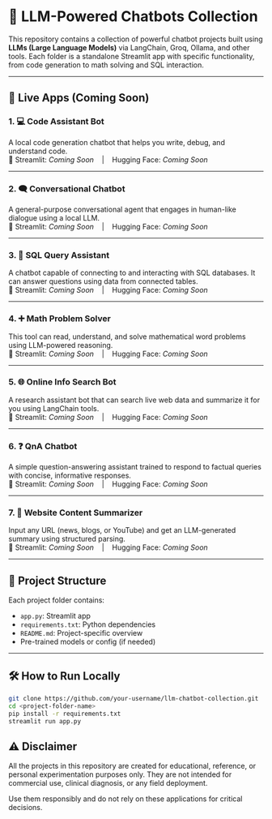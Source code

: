 # 🤖 LLM-Powered Chatbots Collection

This repository contains a collection of powerful chatbot projects built using **LLMs (Large Language Models)** via LangChain, Groq, Ollama, and other tools. Each folder is a standalone Streamlit app with specific functionality, from code generation to math solving and SQL interaction.

---

## 🚀 Live Apps (Coming Soon)

### 1. 💻 Code Assistant Bot  
A local code generation chatbot that helps you write, debug, and understand code.  
🔗 Streamlit: _Coming Soon_ &nbsp;&nbsp; | &nbsp;&nbsp; Hugging Face: _Coming Soon_

---

### 2. 🗨️ Conversational Chatbot  
A general-purpose conversational agent that engages in human-like dialogue using a local LLM.  
🔗 Streamlit: _Coming Soon_ &nbsp;&nbsp; | &nbsp;&nbsp; Hugging Face: _Coming Soon_

---

### 3. 🧮 SQL Query Assistant  
A chatbot capable of connecting to and interacting with SQL databases. It can answer questions using data from connected tables.  
🔗 Streamlit: _Coming Soon_ &nbsp;&nbsp; | &nbsp;&nbsp; Hugging Face: _Coming Soon_

---

### 4. ➕ Math Problem Solver  
This tool can read, understand, and solve mathematical word problems using LLM-powered reasoning.  
🔗 Streamlit: _Coming Soon_ &nbsp;&nbsp; | &nbsp;&nbsp; Hugging Face: _Coming Soon_

---

### 5. 🌐 Online Info Search Bot  
A research assistant bot that can search live web data and summarize it for you using LangChain tools.  
🔗 Streamlit: _Coming Soon_ &nbsp;&nbsp; | &nbsp;&nbsp; Hugging Face: _Coming Soon_

---

### 6. ❓ QnA Chatbot  
A simple question-answering assistant trained to respond to factual queries with concise, informative responses.  
🔗 Streamlit: _Coming Soon_ &nbsp;&nbsp; | &nbsp;&nbsp; Hugging Face: _Coming Soon_

---

### 7. 📰 Website Content Summarizer  
Input any URL (news, blogs, or YouTube) and get an LLM-generated summary using structured parsing.  
🔗 Streamlit: _Coming Soon_ &nbsp;&nbsp; | &nbsp;&nbsp; Hugging Face: _Coming Soon_

---

## 📁 Project Structure

Each project folder contains:
- `app.py`: Streamlit app
- `requirements.txt`: Python dependencies
- `README.md`: Project-specific overview
- Pre-trained models or config (if needed)

---

## 🛠 How to Run Locally

```bash
git clone https://github.com/your-username/llm-chatbot-collection.git
cd <project-folder-name>
pip install -r requirements.txt
streamlit run app.py
```

## ⚠️ **Disclaimer**  
All the projects in this repository are created for educational, reference, or personal experimentation purposes only.
They are not intended for commercial use, clinical diagnosis, or any field deployment.

Use them responsibly and do not rely on these applications for critical decisions.
